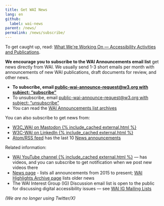 ```yaml
---
title: Get WAI News
lang: en
github:
  label: wai-news
parent: /news/
permalink: /news/subscribe/
---
```


To get caught up, read: [What We're Working On &mdash; Accessibility Activities and Publications](/update/).

**We encourage you to subscribe to the WAI Announcements email list** get news directly from WAI. We usually send 1-3 short emails per month with announcements of new WAI publications, draft documents for review, and other news.
- **To subscribe, email [public-wai-announce-request@w3.org with subject: &ldquo;subscribe&rdquo;](mailto:public-wai-announce-request@w3.org?subject=subscribe)**
- To unsubscribe, email [public-wai-announce-request@w3.org with subject: &ldquo;unsubscribe&rdquo;](mailto:public-wai-announce-request@w3.org?subject=unsubscribe)
- You can read the [WAI Announcements list archives](https://lists.w3.org/Archives/Public/public-wai-announce/)

You can also subscribe to get news from:
- [W3C_WAI on Mastodon {% include_cached external.html %}](https://w3c.social/@wai)
- [W3C-WAI on LinkedIn {% include_cached external.html %}](https://www.linkedin.com/company/w3c-wai/)
- [Atom/RSS feed](/WAI/feed.xml) has the last 10 [News announcements](/news/)

Related information:
- [WAI YouTube channel {% include_cached external.html %}](https://www.youtube.com/channel/UCU6ljj3m1fglIPjSjs2DpRA) — has videos, and you can subscribe to get notification when we post new videos there
- [News page](/news/) - lists all announcements from 2015 to present; [WAI Highlights Archive page](https://www.w3.org/WAI/highlights/archive) lists older news
- The WAI Interest Group (IG) Discussion email list is open to the public for discussing digital accessibility issues — see [WAI IG Mailing Lists](/IG/#mailinglist)

_(We are no longer using Twitter/X)_
